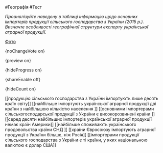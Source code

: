 #Географія #Тест

*Проаналізуйте наведену в таблиці інформацію щодо основних імпортерів продукції сільського господарства з України (2015 р.). Визначте особливості географічної структури експорту української аграрної продукції.*

[Фото](https://zno.osvita.ua//doc/images/znotest/123/12315/57.jpg)

{noChangeVote on}

{preview on}

{hideProgress on}

{shareEnable off}

{hideCount on}

[[продукцію сільського господарства з України імпортують лише десять країн світу]]
[[найбільше імпортують української аграрної продукції дві країни з найбільшою кількістю населення ]]
[[основними імпортерами сільськогосподарської продукції з України є високорозвинені країни ]]
[[серед десяти найбільших імпортерів української аграрної продукції немає країн Америки]]
[[найбільше споживають українського продовольства країни СНД ]]
[[країни Євросоюзу імпортують аграрної продукції з України більше, ніж Росія]]
[[імпортерами продукції сільського господарства з України є ті країни, у яких національною валютою є долар США]]
